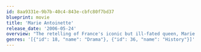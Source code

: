 ```yaml
---
id: 8aa9331e-9b7b-40c4-843e-cbfc80f7bd37
blueprint: movie
title: 'Marie Antoinette'
release_date: '2006-05-24'
overview: "The retelling of France's iconic but ill-fated queen, Marie Antoinette. From her betrothal and marriage to Louis XVI at 15 to her reign as queen at 19 and ultimately the fall of Versailles."
genres: '[{"id": 18, "name": "Drama"}, {"id": 36, "name": "History"}]'
---
```


